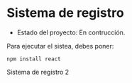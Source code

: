 <h1> Sistema de registro </h1>

- Estado del proyecto: En contrucción.

Para ejecutar el sistea, debes poner:

```npm install react```

Sistema de registro 2
